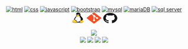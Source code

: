 <div align="center">
<a href="https://github.com/lucianolpsf">
      <img align="center" alt="html" height="30" width="40" src="https://cdn.jsdelivr.net/gh/devicons/devicon/icons/html5/html5-original-wordmark.svg"><a/>
 <a href="https://github.com/lucianolpsf">
      <img align="center" alt="css" height="30" width="40" src="https://cdn.jsdelivr.net/gh/devicons/devicon/icons/css3/css3-original-wordmark.svg"><a/>
 
 <a href="https://github.com/lucianolpsf">
      <img align="center" alt="javascript" height="30" width="40" src="https://lucianolpsf.github.io/portfolio/assets/img/icons/Javascript.png"><a/>  
   
 <a href="https://github.com/lucianolpsf">
      <img align="center" alt="bootstrap" height="30" width="40" src="https://lucianolpsf.github.io/portfolio/assets/img/icons/Bootstrap.png"><a/>  
    
<a href="https://github.com/lucianolpsf">
      <img align="center" alt="mysql" height="30" width="40" src="https://cdn.jsdelivr.net/gh/devicons/devicon/icons/mysql/mysql-original-wordmark.svg"><a/>

<a href="https://github.com/lucianolpsf">
    <img align="center" alt="mariaDB" height="30" width="40" src="https://lucianolpsf.github.io/portfolio/assets/img/icons/MariaDB.png"><a/>
  
 <a href="https://github.com/lucianolpsf">
    <img align="center" alt="sql server" height="30" width="40" src="https://lucianolpsf.github.io/portfolio/assets/img/icons/SQL%20Server.png"><a/>
    
<a href="https://github.com/lucianolpsf">
    <img align="center" alt="linux" height="30" width="40" src="https://raw.githubusercontent.com/devicons/devicon/master/icons/linux/linux-original.svg"><a/>
  
<a href="https://github.com/lucianolpsf">    
      <img align="center" alt="git" height="30" width="40" src="https://raw.githubusercontent.com/devicons/devicon/master/icons/git/git-original.svg"><a/>
  <!--<img align="center" alt="github" height="35" width="35" src="/assets/GitHub.png"> -->
 <a href="https://github.com/lucianolpsf">    
      <img align="center" alt="github" height="30" width="40" src="https://raw.githubusercontent.com/devicons/devicon/master/icons/github/github-original.svg"><a/>
  
</div>
<br>
<div align="center">
  <a href="https://github.com/lucianolpsf">
  <img height="180em" src="https://github-readme-stats.vercel.app/api?username=lucianolpsf&show_icons=true&theme=dracula&include_all_commits=true&count_private=true"/></a>
</div>
    
<div align="center">
    <a href="https://facebook.com/lucianolpsf" target="_blank">
        <img src="https://img.shields.io/badge/Facebook-1877F2?style=for-the-badge&logo=facebook&logoColor=white" target="_blank"/><a/>
    <a href="https://instagram.com/lucianolpsf" target="_blank">
        <img src="https://img.shields.io/badge/Instagram-E4405F?style=for-the-badge&logo=instagram&logoColor=white" target="_blank"/><a/>
    <a href="https://www.youtube.com/@proletariadovencedor" target="_blank">
        <img src="https://img.shields.io/badge/YouTube-FF0000?style=for-the-badge&logo=youtube&logoColor=white" target="_blank"/><a/>
    <a href="https://www.linkedin.com/in/luciano-lopes/" target="_blank">
        <img src="https://img.shields.io/badge/LinkedIn-0077B5?style=for-the-badge&logo=linkedin&logoColor=white" target="_blank"/><a/>
</div>
<div align="center">  
</div>
